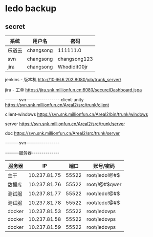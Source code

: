 # ledo backup

## secret

| 系统   | 用户名    | 密码         |
| ------ | --------- | ------------ |
| 乐道云 | changsong | 111111.0     |
| svn    | changsong | changsong123 |
| jira   | changsong | Whodidit00jr |



jenkins - 版本机
http://10.66.6.202:8080/job/trunk_server/

jira - 工单
https://jira.snk.millionfun.cn:8080/secure/Dashboard.jspa




-------svn-----------------
client-unity
https://svn.snk.millionfun.cn/Areal2/src/trunk/client

client-windows
https://svn.snk.millionfun.cn/Areal2/bin/trunk/windows

server
https://svn.snk.millionfun.cn/Areal2/src/trunk/server

doc
https://svn.snk.millionfun.cn/Areal2/src/trunk/server

-------svn-----------------

-------服务器--------------

| 服务器 | IP           | 端口  | 账号/密码     |
| ------ | ------------ | ----- | ------------- |
| 主干   | 10.237.81.75 | 55522 | root/ledo!@#$ |
| 数据库 | 10.237.81.76 | 55522 | root/!@#$qwer |
| 测试服 | 10.237.81.77 | 55522 | root/ledo!@#$ |
| 测试服 | 10.237.81.78 | 55522 | root/ledo!@#$ |
| docker | 10.237.81.53 | 55522 | root/ledovps  |
| docker | 10.237.81.58 | 55522 | root/ledovps  |
| docker | 10.237.81.59 | 55522 | root/ledovps  |

